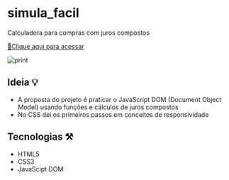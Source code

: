 # simula_facil
Calculadora para compras com juros compostos

[🔗Clique aqui para acessar](https://arthurmousinho.github.io/simula_facil/)

![print](https://user-images.githubusercontent.com/102264203/198856923-df56654c-be15-4376-b2f9-0fbd273de9cb.png)

## Ideia 💡

- A proposta do projeto é praticar o JavaScript DOM (Document Object Model) usando funções e cálculos de juros compostos 
- No CSS dei os primeiros passos em conceitos de responsividade 

## Tecnologias ⚒️
- HTML5
- CSS3
- JavaScipt DOM
